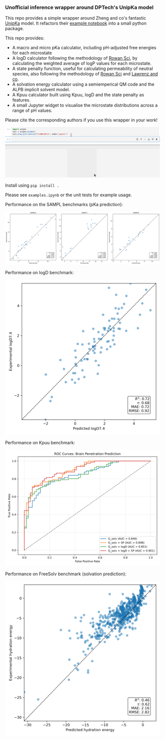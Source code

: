 ### Unofficial inference wrapper around DPTech's UnipKa model

This repo provides a simple wrapper around Zheng and co's fantastic [UnipKa](https://pubs.acs.org/doi/10.1021/jacsau.4c00271) model. It refactors their [example notebook](https://www.bohrium.com/notebooks/38543442597) into a small python package. 

This repo provides:

- A macro and micro pKa calculator, including pH-adjusted free energies for each microstate
- A logD calculator following the methodology of [Rowan Sci](https://chemrxiv.org/engage/chemrxiv/article-details/68388349c1cb1ecda02ba65d), by calculating the weighted average of logP values for each microstate. 
- A state penalty function, useful for calculating permeability of neutral species, also following the methodology of [Rowan Sci](https://chemrxiv.org/engage/chemrxiv/article-details/68388349c1cb1ecda02ba65d) and [Lawrenz and co](https://pubs.acs.org/doi/10.1021/acs.jcim.3c00150). 
- A solvation energy calculator using a semiemperical QM code and the ALPB implicit solvent model.
- A Kpuu calculator built using Kpuu, logD and the state penalty as features.
- A small Jupyter widget to visualise the microstate distributions across a range of pH values.

Please cite the corresponding authors if you use this wrapper in your work!

![](unipka.gif)

Install using `pip install .`


Please see `examples.ipynb` or the unit tests for example usage.


Performance on the SAMPL benchmarks (pKa prediction):

<img src="benchmarks/sampl_results.png">

Performance on logD benchmark:

<img src="benchmarks/logd_results.png" width="600">


Performance on Kpuu benchmark:

<img src="benchmarks/kpuu_results.png" width="600">

Performance on FreeSolv benchmark (solvation prediction):

<img src="benchmarks/solvation_results.png" width="600">





